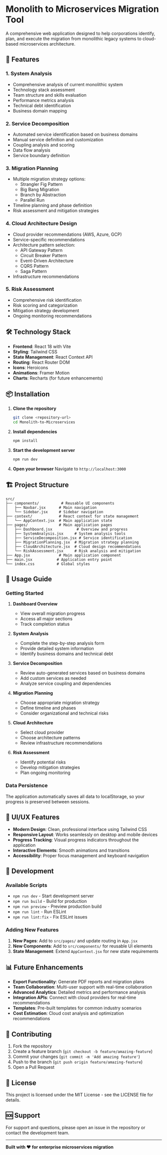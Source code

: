 # Monolith to Microservices Migration Tool

A comprehensive web application designed to help corporations identify, plan, and execute the migration from monolithic legacy systems to cloud-based microservices architecture.

## 🚀 Features

### 1. **System Analysis**
- Comprehensive analysis of current monolithic system
- Technology stack assessment
- Team structure and skills evaluation
- Performance metrics analysis
- Technical debt identification
- Business domain mapping

### 2. **Service Decomposition**
- Automated service identification based on business domains
- Manual service definition and customization
- Coupling analysis and scoring
- Data flow analysis
- Service boundary definition

### 3. **Migration Planning**
- Multiple migration strategy options:
  - Strangler Fig Pattern
  - Big Bang Migration
  - Branch by Abstraction
  - Parallel Run
- Timeline planning and phase definition
- Risk assessment and mitigation strategies

### 4. **Cloud Architecture Design**
- Cloud provider recommendations (AWS, Azure, GCP)
- Service-specific recommendations
- Architecture pattern selection:
  - API Gateway Pattern
  - Circuit Breaker Pattern
  - Event-Driven Architecture
  - CQRS Pattern
  - Saga Pattern
- Infrastructure recommendations

### 5. **Risk Assessment**
- Comprehensive risk identification
- Risk scoring and categorization
- Mitigation strategy development
- Ongoing monitoring recommendations

## 🛠️ Technology Stack

- **Frontend**: React 18 with Vite
- **Styling**: Tailwind CSS
- **State Management**: React Context API
- **Routing**: React Router DOM
- **Icons**: Heroicons
- **Animations**: Framer Motion
- **Charts**: Recharts (for future enhancements)

## 📦 Installation

1. **Clone the repository**
   ```bash
   git clone <repository-url>
   cd Monolith-to-Microservices
   ```

2. **Install dependencies**
   ```bash
   npm install
   ```

3. **Start the development server**
   ```bash
   npm run dev
   ```

4. **Open your browser**
   Navigate to `http://localhost:3000`

## 🏗️ Project Structure

```
src/
├── components/          # Reusable UI components
│   ├── Navbar.jsx      # Main navigation
│   └── Sidebar.jsx     # Sidebar navigation
├── context/            # React context for state management
│   └── AppContext.jsx  # Main application state
├── pages/              # Main application pages
│   ├── Dashboard.jsx           # Overview and progress
│   ├── SystemAnalysis.jsx     # System analysis tools
│   ├── ServiceDecomposition.jsx # Service identification
│   ├── MigrationPlanning.jsx  # Migration strategy planning
│   ├── CloudArchitecture.jsx  # Cloud design recommendations
│   └── RiskAssessment.jsx     # Risk analysis and mitigation
├── App.jsx             # Main application component
├── main.jsx           # Application entry point
└── index.css          # Global styles
```

## 🎯 Usage Guide

### Getting Started

1. **Dashboard Overview**
   - View overall migration progress
   - Access all major sections
   - Track completion status

2. **System Analysis**
   - Complete the step-by-step analysis form
   - Provide detailed system information
   - Identify business domains and technical debt

3. **Service Decomposition**
   - Review auto-generated services based on business domains
   - Add custom services as needed
   - Analyze service coupling and dependencies

4. **Migration Planning**
   - Choose appropriate migration strategy
   - Define timeline and phases
   - Consider organizational and technical risks

5. **Cloud Architecture**
   - Select cloud provider
   - Choose architecture patterns
   - Review infrastructure recommendations

6. **Risk Assessment**
   - Identify potential risks
   - Develop mitigation strategies
   - Plan ongoing monitoring

### Data Persistence

The application automatically saves all data to localStorage, so your progress is preserved between sessions.

## 🎨 UI/UX Features

- **Modern Design**: Clean, professional interface using Tailwind CSS
- **Responsive Layout**: Works seamlessly on desktop and mobile devices
- **Progress Tracking**: Visual progress indicators throughout the application
- **Interactive Elements**: Smooth animations and transitions
- **Accessibility**: Proper focus management and keyboard navigation

## 🔧 Development

### Available Scripts

- `npm run dev` - Start development server
- `npm run build` - Build for production
- `npm run preview` - Preview production build
- `npm run lint` - Run ESLint
- `npm run lint:fix` - Fix ESLint issues

### Adding New Features

1. **New Pages**: Add to `src/pages/` and update routing in `App.jsx`
2. **New Components**: Add to `src/components/` for reusable UI elements
3. **State Management**: Extend `AppContext.jsx` for new state requirements

## 📊 Future Enhancements

- **Export Functionality**: Generate PDF reports and migration plans
- **Team Collaboration**: Multi-user support with real-time collaboration
- **Advanced Analytics**: Detailed metrics and performance analysis
- **Integration APIs**: Connect with cloud providers for real-time recommendations
- **Templates**: Pre-built templates for common industry scenarios
- **Cost Estimation**: Cloud cost analysis and optimization recommendations

## 🤝 Contributing

1. Fork the repository
2. Create a feature branch (`git checkout -b feature/amazing-feature`)
3. Commit your changes (`git commit -m 'Add amazing feature'`)
4. Push to the branch (`git push origin feature/amazing-feature`)
5. Open a Pull Request

## 📄 License

This project is licensed under the MIT License - see the LICENSE file for details.

## 🆘 Support

For support and questions, please open an issue in the repository or contact the development team.

---

**Built with ❤️ for enterprise microservices migration**
